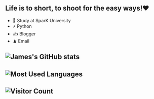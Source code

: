 ## Life is to short, to shoot for the easy ways!❤️
- 🍻  Study at SparK University
- ⚡  Python
- ✍️  Blogger
- ♟  Email 
## ![James's GitHub stats](https://github-readme-stats.vercel.app/api?username=JamesQian11&show_icons=true&theme=tokyonight)
## ![Most Used Languages](https://github-readme-stats.vercel.app/api/top-langs/?username=JamesQian11&theme=dark&layout=compact)
## ![Visitor Count](https://profile-counter.glitch.me/JamesQian11/count.svg)





<!--
**JamesQian11/JamesQian11** is a ✨ _special_ ✨ repository because its `README.md` (this file) appears on your GitHub profile.

Here are some ideas to get you started:

- 🔭 I’m currently working on ...
- 🌱 I’m currently learning ...
- 👯 I’m looking to collaborate on ...
- 🤔 I’m looking for help with ...
- 💬 Ask me about ...
- 📫 How to reach me: ...
- 😄 Pronouns: ...
- ⚡ Fun fact: ...
-->
